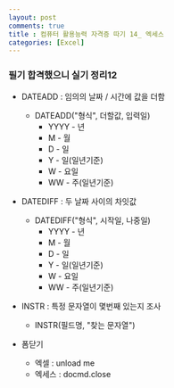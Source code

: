 ```yaml
---
layout: post
comments: true
title : 컴퓨터 활용능력 자격증 따기 14_ 엑세스
categories: [Excel]
---
```


### 필기 합격했으니 실기 정리12

* DATEADD : 임의의 날짜 / 시간에 값을 더함
	- DATEADD("형식", 더할값, 입력일)
		- YYYY - 년
		- M - 월
		- D - 일
		- Y - 일(일년기준)
		- W - 요일
		- WW - 주(일년기준)


* DATEDIFF : 두 날짜 사이의 차잇값
	- DATEDIFF("형식", 시작일, 나중일)
		- YYYY - 년
		- M - 월
		- D - 일
		- Y - 일(일년기준)
		- W - 요일
		- WW - 주(일년기준)


* INSTR : 특정 문자열이 몇번째 있는지 조사
	- INSTR(필드명, "찾는 문자열")


* 폼닫기
	- 엑셀 : unload me
	- 엑세스 : docmd.close
